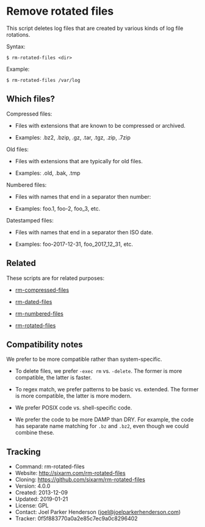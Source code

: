 # Remove rotated files

This script deletes log files that are created by various kinds of log file rotations.

Syntax:

    $ rm-rotated-files <dir>

Example:

    $ rm-rotated-files /var/log


## Which files?

Compressed files: 

  * Files with extensions that are known to be compressed or archived.

  * Examples: .bz2, .bzip, .gz, .tar, .tgz, .zip, .7zip

Old files:

  * Files with extensions that are typically for old files.

  * Examples: .old, .bak, .tmp

Numbered files:

  * Files with names that end in a separator then number:

  * Examples: foo.1, foo-2, foo_3, etc.

Datestamped files:

  * Files with names that end in a separator then ISO date.

  * Examples: foo-2017-12-31, foo_2017_12_31, etc.


## Related

These scripts are for related purposes:

  * [rm-compressed-files](https://github.com/SixArm/rm-compressed-files)

  * [rm-dated-files](https://github.com/SixArm/rm-dated-files)

  * [rm-numbered-files](https://github.com/SixArm/rm-numbered-files)

  * [rm-rotated-files](https://github.com/SixArm/rm-rotated-files)


## Compatibility notes

We prefer to be more compatible rather than system-specific.

  * To delete files, we prefer `-exec rm` vs. `-delete`.
    The former is more compatible, the latter is faster.

  * To regex match, we prefer patterns to be basic vs. extended.
    The former is more compatible, the latter is more modern.

  * We prefer POSIX code vs. shell-specific code.

  * We prefer the code to be more DAMP than DRY.
    For example, the code has separate name matching 
    for `.bz` and `.bz2`, even though we could combine these.


## Tracking

  * Command: rm-rotated-files
  * Website: http://sixarm.com/rm-rotated-files
  * Cloning: https://github.com/sixarm/rm-rotated-files
  * Version: 4.0.0
  * Created: 2013-12-09
  * Updated: 2019-01-21
  * License: GPL
  * Contact: Joel Parker Henderson (joel@joelparkerhenderson.com)
  * Tracker: 0f5f883770a0a2e85c7ec9a0c8296402
